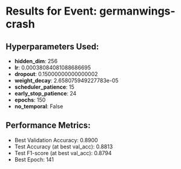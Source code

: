 # Results for Event: germanwings-crash

## Hyperparameters Used:
- **hidden_dim**: 256
- **lr**: 0.00038084081088686695
- **dropout**: 0.15000000000000002
- **weight_decay**: 2.658075949227783e-05
- **scheduler_patience**: 15
- **early_stop_patience**: 24
- **epochs**: 150
- **no_temporal**: False

## Performance Metrics:
- Best Validation Accuracy: 0.8900
- Test Accuracy (at best val_acc): 0.8813
- Test F1-score (at best val_acc): 0.8794
- Best Epoch: 141

